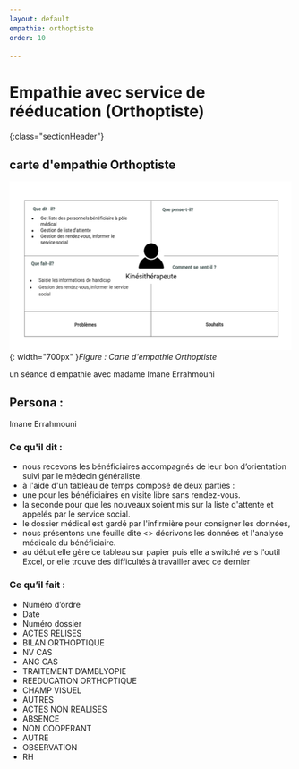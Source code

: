 ```yaml
---
layout: default
empathie: orthoptiste
order: 10

---
```

# Empathie avec service de rééducation (Orthoptiste)
{:class="sectionHeader"}

<!-- new slide -->
## carte d'empathie Orthoptiste 
![carte d'empathie Orthoptiste](./images/carte-empathie-orthoptiste-Imane-Errahmouni.png){: width="700px" }*Figure : Carte d'empathie Orthoptiste*

un séance d'empathie avec madame Imane Errahmouni 

<!-- note -->

## Persona : 
Imane Errahmouni

### Ce qu'il dit : 
- nous recevons les bénéficiaires accompagnés de leur bon d’orientation suivi par le médecin généraliste.
- à l'aide d'un tableau de temps composé de deux parties :
- une pour les bénéficiaires en visite libre sans rendez-vous.
- la seconde pour que les nouveaux soient mis sur la liste d'attente et appelés par le service social.
- le dossier médical est gardé par l'infirmière pour consigner les données,
- nous présentons une feuille dite <<BILAN ORTHOPTIQUE>>  décrivons les données et l'analyse médicale du bénéficiaire.
- au début elle gère ce tableau sur papier  puis elle a switché vers l'outil Excel, or elle trouve des difficultés à travailler avec ce dernier

### Ce qu’il fait : 
- Numéro d’ordre 
- Date
- Numéro dossier 
- ACTES RELISES
- BILAN ORTHOPTIQUE
- NV CAS
- ANC CAS
- TRAITEMENT D’AMBLYOPIE
- REEDUCATION ORTHOPTIQUE
- CHAMP VISUEL
- AUTRES
- ACTES NON REALISES
- ABSENCE
- NON COOPERANT 
- AUTRE
- OBSERVATION
- RH

